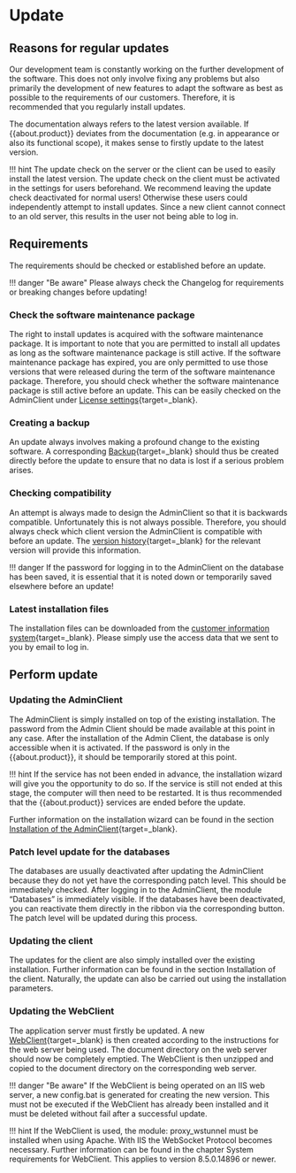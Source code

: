 # Update

## Reasons for regular updates

Our development team is constantly working on the further development of the software. This does not only involve fixing any problems but also primarily the development of new features to adapt the software as best as possible to the requirements of our customers. Therefore, it is recommended that you regularly install updates.

The documentation always refers to the latest version available. If {{about.product}} deviates from the documentation (e.g. in appearance or also its functional scope), it makes sense to firstly update to the latest version.

!!! hint
    The update check on the server or the client can be used to easily install the latest version. The update check on the client must be activated in the settings for users beforehand. We recommend leaving the update check deactivated for normal users! Otherwise these users could independently attempt to install updates. Since a new client cannot connect to an old server, this results in the user not being able to log in.

## Requirements

The requirements should be checked or established before an update.

!!! danger "Be aware"
    Please always check the Changelog for requirements or breaking changes before updating!

### Check the software maintenance package

The right to install updates is acquired with the software maintenance package. It is important to note that you are permitted to install all updates as long as the software maintenance package is still active. If the software maintenance package has expired, you are only permitted to use those versions that were released during the term of the software maintenance package. Therefore, you should check whether the software maintenance package is still active before an update. This can be easily checked on the AdminClient under [License settings](/faq/licensing#settings){target=_blank}.

### Creating a backup

An update always involves making a profound change to the existing software. A corresponding [Backup](/faq/backup){target=_blank} should thus be created directly before the update to ensure that no data is lost if a serious problem arises.

### Checking compatibility

An attempt is always made to design the AdminClient so that it is backwards compatible. Unfortunately this is not always possible. Therefore, you should always check which client version the AdminClient is compatible with before an update. The [version history](/faq/changelogs){target=_blank} for the relevant version will provide this information.

!!! danger
    If the password for logging in to the AdminClient on the database has been saved, it is essential that it is noted down or temporarily saved elsewhere before an update!

### Latest installation files

The installation files can be downloaded from the [customer information system]({{url.customer_portal}}){target=_blank}.
Please simply use the access data that we sent to you by email to log in.

## Perform update

### Updating the AdminClient

The AdminClient is simply installed on top of the existing installation. The password from the Admin Client should be made available at this point in any case. After the installation of the Admin Client, the database is only accessible when it is activated. If the password is only in the {{about.product}}, it should be temporarily stored at this point.

!!! hint
    If the service has not been ended in advance, the installation wizard will give you the opportunity to do so. If the service is still not ended at this stage, the computer will then need to be restarted. It is thus recommended that the {{about.product}} services are ended before the update.

Further information on the installation wizard can be found in the section [Installation of the AdminClient](/faq/installAdminClient){target=_blank}.

### Patch level update for the databases

The databases are usually deactivated after updating the AdminClient because they do not yet have the corresponding patch level. This should be immediately checked. After logging in to the AdminClient, the module “Databases” is immediately visible. If the databases have been deactivated, you can reactivate them directly in the ribbon via the corresponding button. The patch level will be updated during this process.

### Updating the client

The updates for the client are also simply installed over the existing installation. Further information can be found in the section Installation of the client. Naturally, the update can also be carried out using the installation parameters.

### Updating the WebClient

The application server must firstly be updated. A new [WebClient](/faq/installWebClient){target=_blank} is then created according to the instructions for the web server being used. The document directory on the web server should now be completely emptied. The WebClient is then unzipped and copied to the document directory on the corresponding web server.

!!! danger "Be aware"
    If the WebClient is being operated on an IIS web server, a new config.bat is generated for creating the new version. This must not be executed if the WebClient has already been installed and it must be deleted without fail after a successful update.

!!! hint
    If the WebClient is used, the module: proxy_wstunnel must be installed when using Apache. With IIS the WebSocket Protocol becomes necessary. Further information can be found in the chapter System requirements for WebClient. This applies to version 8.5.0.14896 or newer.
